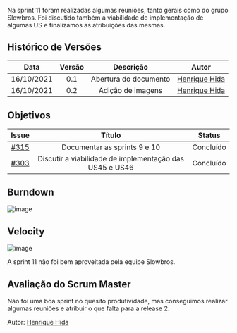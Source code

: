 ﻿---
layout: page_slowbrows
tag: slowbrows
---
Na sprint 11 foram realizadas algumas reuniões, tanto gerais como do grupo Slowbros. Foi discutido também a viabilidade de implementação de algumas US e finalizamos as atribuições das mesmas.

## Histórico de Versões

| Data       | Versão | Descrição                      | Autor             |
| :--------: | :----: | :----------:                   | :---------------: |
| 16/10/2021 |  0.1   | Abertura do documento | [Henrique Hida](https://github.com/HenriqueHida)|
| 16/10/2021 |  0.2   | Adição de imagens | [Henrique Hida](https://github.com/HenriqueHida)|


## Objetivos

| Issue |            Título            |   Status| 
|:-----:|:----------------------------:|:-------------------:|
| [#315](https://github.com/fga-eps-mds/2021.1-AlligaBot/issues/315) | Documentar as sprints 9 e 10 | Concluído |
| [#303](https://github.com/fga-eps-mds/2021.1-AlligaBot/issues/303) | Discutir a viabilidade de implementação das US45 e US46 | Concluído |

## Burndown
![image](https://user-images.githubusercontent.com/78568172/138782281-8e82c332-0712-4141-bb43-e32282cd9462.png)

## Velocity 
![image](https://user-images.githubusercontent.com/78568172/138782231-cbe9201e-6cf7-42dd-a97b-56221a916fb0.png)

A sprint 11 não foi bem aproveitada pela equipe Slowbros.
## Avaliação do Scrum Master

Não foi uma boa sprint no quesito produtividade, mas conseguimos realizar algumas reuniões e atribuir o que falta para a release 2.

Autor: [Henrique Hida](https://github.com/HenriqueHida)
